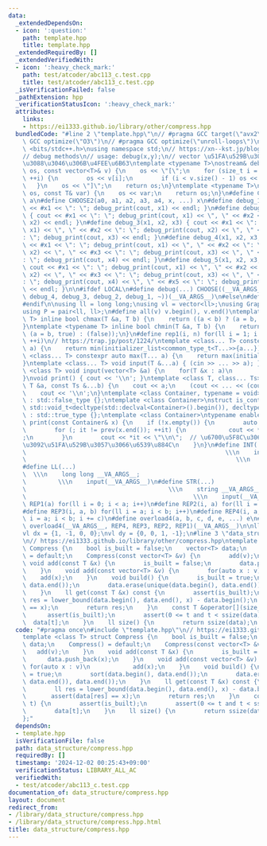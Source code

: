 ```yaml
---
data:
  _extendedDependsOn:
  - icon: ':question:'
    path: template.hpp
    title: template.hpp
  _extendedRequiredBy: []
  _extendedVerifiedWith:
  - icon: ':heavy_check_mark:'
    path: test/atcoder/abc113_c.test.cpp
    title: test/atcoder/abc113_c.test.cpp
  _isVerificationFailed: false
  _pathExtension: hpp
  _verificationStatusIcon: ':heavy_check_mark:'
  attributes:
    links:
    - https://ei1333.github.io/library/other/compress.hpp
  bundledCode: "#line 2 \"template.hpp\"\n// #pragma GCC target(\"avx2\")\n// #pragma\
    \ GCC optimize(\"O3\")\n// #pragma GCC optimize(\"unroll-loops\")\n\n#include\
    \ <bits/stdc++.h>\nusing namespace std;\n// https://xn--kst.jp/blog/2019/08/29/cpp-comp/\n\
    // debug methods\n// usage: debug(x,y);\n// vector \u51FA\u529B\u3067\u304D\u308B\
    \u3088\u3046\u306B\u4FEE\u6B63\ntemplate <typename T>\nostream& debug_print(ostream&\
    \ os, const vector<T>& v) {\n    os << \"[\";\n    for (size_t i = 0; i < v.size();\
    \ ++i) {\n        os << v[i];\n        if (i < v.size() - 1) os << \", \";\n \
    \   }\n    os << \"]\";\n    return os;\n}\ntemplate <typename T>\nostream& debug_print(ostream&\
    \ os, const T& var) {\n    os << var;\n    return os;\n}\n#define CHOOSE(a) CHOOSE2\
    \ a\n#define CHOOSE2(a0, a1, a2, a3, a4, x, ...) x\n#define debug_1(x1) { cout\
    \ << #x1 << \": \"; debug_print(cout, x1) << endl; }\n#define debug_2(x1, x2)\
    \ { cout << #x1 << \": \"; debug_print(cout, x1) << \", \" << #x2 << \": \"; debug_print(cout,\
    \ x2) << endl; }\n#define debug_3(x1, x2, x3) { cout << #x1 << \": \"; debug_print(cout,\
    \ x1) << \", \" << #x2 << \": \"; debug_print(cout, x2) << \", \" << #x3 << \"\
    : \"; debug_print(cout, x3) << endl; }\n#define debug_4(x1, x2, x3, x4) { cout\
    \ << #x1 << \": \"; debug_print(cout, x1) << \", \" << #x2 << \": \"; debug_print(cout,\
    \ x2) << \", \" << #x3 << \": \"; debug_print(cout, x3) << \", \" << #x4 << \"\
    : \"; debug_print(cout, x4) << endl; }\n#define debug_5(x1, x2, x3, x4, x5) {\
    \ cout << #x1 << \": \"; debug_print(cout, x1) << \", \" << #x2 << \": \"; debug_print(cout,\
    \ x2) << \", \" << #x3 << \": \"; debug_print(cout, x3) << \", \" << #x4 << \"\
    : \"; debug_print(cout, x4) << \", \" << #x5 << \": \"; debug_print(cout, x5)\
    \ << endl; }\n\n#ifdef LOCAL\n#define debug(...) CHOOSE((__VA_ARGS__, debug_5,\
    \ debug_4, debug_3, debug_2, debug_1, ~))(__VA_ARGS__)\n#else\n#define debug(...)\n\
    #endif\n\nusing ll = long long;\nusing vl = vector<ll>;\nusing Graph = vector<vector<ll>>;\n\
    using P = pair<ll, ll>;\n#define all(v) v.begin(), v.end()\ntemplate <typename\
    \ T> inline bool chmax(T &a, T b) {\n    return ((a < b) ? (a = b, true) : (false));\n\
    }\ntemplate <typename T> inline bool chmin(T &a, T b) {\n    return ((a > b) ?\
    \ (a = b, true) : (false));\n}\n#define rep1(i, n) for(ll i = 1; i <= ((ll)n);\
    \ ++i)\n// https://trap.jp/post/1224/\ntemplate <class... T> constexpr auto min(T...\
    \ a) {\n    return min(initializer_list<common_type_t<T...>>{a...});\n}\ntemplate\
    \ <class... T> constexpr auto max(T... a) {\n    return max(initializer_list<common_type_t<T...>>{a...});\n\
    }\ntemplate <class... T> void input(T &...a) { (cin >> ... >> a); }\ntemplate\
    \ <class T> void input(vector<T> &a) {\n    for(T &x : a)\n        cin >> x;\n\
    }\nvoid print() { cout << '\\n'; }\ntemplate <class T, class... Ts> void print(const\
    \ T &a, const Ts &...b) {\n    cout << a;\n    (cout << ... << (cout << ' ', b));\n\
    \    cout << '\\n';\n}\ntemplate <class Container, typename = void>\nstruct is_container\
    \ : std::false_type {};\ntemplate <class Container>\nstruct is_container<Container,\
    \ std::void_t<decltype(std::declval<Container>().begin()), decltype(std::declval<Container>().end())>>\
    \ : std::true_type {};\ntemplate <class Container>\ntypename enable_if<is_container<Container>::value>::type\
    \ print(const Container& x) {\n    if (!x.empty()) {\n        auto it = x.begin();\n\
    \        for (; it != prev(x.end()); ++it) {\n            cout << *it << \" \"\
    ;\n        }\n        cout << *it << \"\\n\";  // \u6700\u5F8C\u306E\u8981\u7D20\
    \u3092\u51FA\u529B\u3057\u3066\u6539\u884C\n    }\n}\n#define INT(...)       \
    \                                                        \\\n    int __VA_ARGS__;\
    \                                                           \\\n    input(__VA_ARGS__)\n\
    #define LL(...)                                                              \
    \  \\\n    long long __VA_ARGS__;                                            \
    \         \\\n    input(__VA_ARGS__)\n#define STR(...)                       \
    \                                        \\\n    string __VA_ARGS__;         \
    \                                               \\\n    input(__VA_ARGS__)\n#define\
    \ REP1(a) for(ll i = 0; i < a; i++)\n#define REP2(i, a) for(ll i = 0; i < a; i++)\n\
    #define REP3(i, a, b) for(ll i = a; i < b; i++)\n#define REP4(i, a, b, c) for(ll\
    \ i = a; i < b; i += c)\n#define overload4(a, b, c, d, e, ...) e\n#define rep(...)\
    \ overload4(__VA_ARGS__, REP4, REP3, REP2, REP1)(__VA_ARGS__)\n\nll inf = 3e18;\n\
    vl dx = {1, -1, 0, 0};\nvl dy = {0, 0, 1, -1};\n#line 3 \"data_structure/compress.hpp\"\
    \n// https://ei1333.github.io/library/other/compress.hpp\ntemplate <class T> struct\
    \ Compress {\n    bool is_built = false;\n    vector<T> data;\n    Compress()\
    \ = default;\n    Compress(const vector<T> &v) {\n        add(v);\n    }\n   \
    \ void add(const T &x) {\n        is_built = false;\n        data.push_back(x);\n\
    \    }\n    void add(const vector<T> &v) {\n        for(auto x : v)\n        \
    \    add(x);\n    }\n    void build() {\n        is_built = true;\n        sort(data.begin(),\
    \ data.end());\n        data.erase(unique(data.begin(), data.end()), data.end());\n\
    \    }\n    ll get(const T &x) const {\n        assert(is_built);\n        ll\
    \ res = lower_bound(data.begin(), data.end(), x) - data.begin();\n        assert(data[res]\
    \ == x);\n        return res;\n    }\n    const T &operator[](size_t t) {\n  \
    \      assert(is_built);\n        assert(0 <= t and t < ssize(data));\n      \
    \  data[t];\n    }\n    ll size() {\n        return ssize(data);\n    }\n};\n"
  code: "#pragma once\n#include \"template.hpp\"\n// https://ei1333.github.io/library/other/compress.hpp\n\
    template <class T> struct Compress {\n    bool is_built = false;\n    vector<T>\
    \ data;\n    Compress() = default;\n    Compress(const vector<T> &v) {\n     \
    \   add(v);\n    }\n    void add(const T &x) {\n        is_built = false;\n  \
    \      data.push_back(x);\n    }\n    void add(const vector<T> &v) {\n       \
    \ for(auto x : v)\n            add(x);\n    }\n    void build() {\n        is_built\
    \ = true;\n        sort(data.begin(), data.end());\n        data.erase(unique(data.begin(),\
    \ data.end()), data.end());\n    }\n    ll get(const T &x) const {\n        assert(is_built);\n\
    \        ll res = lower_bound(data.begin(), data.end(), x) - data.begin();\n \
    \       assert(data[res] == x);\n        return res;\n    }\n    const T &operator[](size_t\
    \ t) {\n        assert(is_built);\n        assert(0 <= t and t < ssize(data));\n\
    \        data[t];\n    }\n    ll size() {\n        return ssize(data);\n    }\n\
    };"
  dependsOn:
  - template.hpp
  isVerificationFile: false
  path: data_structure/compress.hpp
  requiredBy: []
  timestamp: '2024-12-02 00:25:43+09:00'
  verificationStatus: LIBRARY_ALL_AC
  verifiedWith:
  - test/atcoder/abc113_c.test.cpp
documentation_of: data_structure/compress.hpp
layout: document
redirect_from:
- /library/data_structure/compress.hpp
- /library/data_structure/compress.hpp.html
title: data_structure/compress.hpp
---
```

